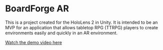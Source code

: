 # BoardForge AR
This is a project created for the HoloLens 2 in Unity. It is intended to be an MVP for an application that allows tabletop RPG (TTRPG) players to create environments easily and quickly in an AR environment.

[Watch the demo video here](https://youtu.be/YNGSYMfoCkw)
